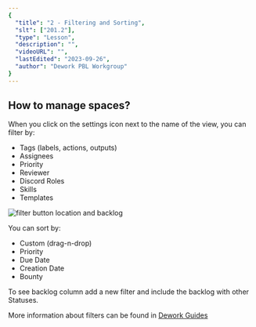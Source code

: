 ```yaml
---
{
  "title": "2 - Filtering and Sorting",
  "slt": ["201.2"],
  "type": "Lesson",
  "description": "",
  "videoURL": "",
  "lastEdited": "2023-09-26",
  "author": "Dework PBL Workgroup"
}
---
```


## How to manage spaces?

When you click on the settings icon next to the name of the view, you can filter by:

- Tags (labels, actions, outputs)
- Assignees
- Priority
- Reviewer
- Discord Roles
- Skills
- Templates

![filter button location and backlog](/Dework_PBL_Pictures/Module_201/Filter_Button_And_Backlog.png)

You can sort by:

- Custom (drag-n-drop)
- Priority
- Due Date
- Creation Date
- Bounty

To see backlog column add a new filter and include the backlog with other Statuses.


More information about filters can be found in [Dework Guides](https://dework.gitbook.io/product-docs/fundamentals/task-views)